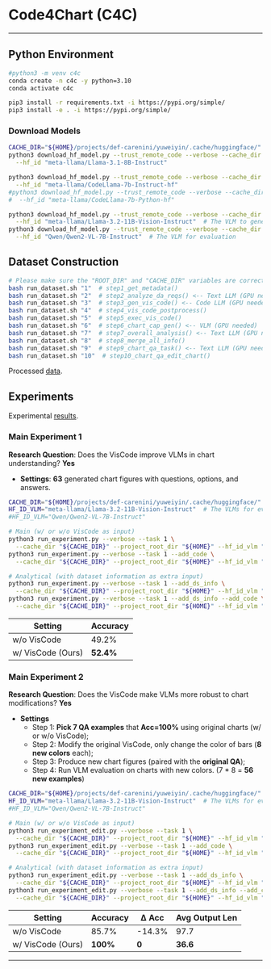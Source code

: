 # Code4Chart (C4C)

---

## Python Environment

```bash
#python3 -m venv c4c
conda create -n c4c -y python=3.10
conda activate c4c

pip3 install -r requirements.txt -i https://pypi.org/simple/
pip3 install -e . -i https://pypi.org/simple/
```

### Download Models

```bash
CACHE_DIR="${HOME}/projects/def-carenini/yuweiyin/.cache/huggingface/"  # YOUR CACHE_DIR
python3 download_hf_model.py --trust_remote_code --verbose --cache_dir "${CACHE_DIR}" \
  --hf_id "meta-llama/Llama-3.1-8B-Instruct"

python3 download_hf_model.py --trust_remote_code --verbose --cache_dir "${CACHE_DIR}" \
  --hf_id "meta-llama/CodeLlama-7b-Instruct-hf"
#python3 download_hf_model.py --trust_remote_code --verbose --cache_dir "${CACHE_DIR}" \
#  --hf_id "meta-llama/CodeLlama-7b-Python-hf"

python3 download_hf_model.py --trust_remote_code --verbose --cache_dir "${CACHE_DIR}" \
  --hf_id "meta-llama/Llama-3.2-11B-Vision-Instruct"  # The VLM to generate chart captions (and for evaluation)
python3 download_hf_model.py --trust_remote_code --verbose --cache_dir "${CACHE_DIR}" \
  --hf_id "Qwen/Qwen2-VL-7B-Instruct"  # The VLM for evaluation
```

## Dataset Construction

```bash
# Please make sure the "ROOT_DIR" and "CACHE_DIR" variables are correct paths
bash run_dataset.sh "1"  # step1_get_metadata()
bash run_dataset.sh "2"  # step2_analyze_da_reqs() <-- Text LLM (GPU needed)
bash run_dataset.sh "3"  # step3_gen_vis_code() <-- Code LLM (GPU needed)
bash run_dataset.sh "4"  # step4_vis_code_postprocess()
bash run_dataset.sh "5"  # step5_exec_vis_code()
bash run_dataset.sh "6"  # step6_chart_cap_gen() <-- VLM (GPU needed)
bash run_dataset.sh "7"  # step7_overall_analysis() <-- Text LLM (GPU needed)
bash run_dataset.sh "8"  # step8_merge_all_info()
bash run_dataset.sh "9"  # step9_chart_qa_task() <-- Text LLM (GPU needed)
bash run_dataset.sh "10"  # step10_chart_qa_edit_chart()
```

Processed [data](data/code4chart/process).

## Experiments

Experimental [results](data/code4chart/results/Llama-3.2-11B-Vision-Instruct).

### Main Experiment 1

**Research Question**: Does the VisCode improve VLMs in chart understanding? **Yes**

- **Settings**: **63** generated chart figures with questions, options, and answers.

```bash
CACHE_DIR="${HOME}/projects/def-carenini/yuweiyin/.cache/huggingface/"  # YOUR CACHE_DIR
HF_ID_VLM="meta-llama/Llama-3.2-11B-Vision-Instruct"  # The VLMs for evaluation
#HF_ID_VLM="Qwen/Qwen2-VL-7B-Instruct"

# Main (w/ or w/o VisCode as input)
python3 run_experiment.py --verbose --task 1 \
  --cache_dir "${CACHE_DIR}" --project_root_dir "${HOME}" --hf_id_vlm "${HF_ID_VLM}"
python3 run_experiment.py --verbose --task 1 --add_code \
  --cache_dir "${CACHE_DIR}" --project_root_dir "${HOME}" --hf_id_vlm "${HF_ID_VLM}"

# Analytical (with dataset information as extra input)
python3 run_experiment.py --verbose --task 1 --add_ds_info \
  --cache_dir "${CACHE_DIR}" --project_root_dir "${HOME}" --hf_id_vlm "${HF_ID_VLM}"
python3 run_experiment.py --verbose --task 1 --add_ds_info --add_code \
  --cache_dir "${CACHE_DIR}" --project_root_dir "${HOME}" --hf_id_vlm "${HF_ID_VLM}"
```

| Setting           | Accuracy  | 
|-------------------|-----------|
| w/o VisCode       | 49.2%     | 
| w/ VisCode (Ours) | **52.4%** | 

### Main Experiment 2

**Research Question**: Does the VisCode make VLMs more robust to chart modifications? **Yes**

- **Settings**
  - Step 1: **Pick 7 QA examples** that **Acc=100%** using original charts (w/ or w/o VisCode);
  - Step 2: Modify the original VisCode, only change the color of bars (**8 new colors** each);
  - Step 3: Produce new chart figures (paired with the **original QA**);
  - Step 4: Run VLM evaluation on charts with new colors. (7 * 8 = **56 new examples**)

```bash
CACHE_DIR="${HOME}/projects/def-carenini/yuweiyin/.cache/huggingface/"  # YOUR CACHE_DIR
HF_ID_VLM="meta-llama/Llama-3.2-11B-Vision-Instruct"  # The VLMs for evaluation
#HF_ID_VLM="Qwen/Qwen2-VL-7B-Instruct"

# Main (w/ or w/o VisCode as input)
python3 run_experiment_edit.py --verbose --task 1 \
  --cache_dir "${CACHE_DIR}" --project_root_dir "${HOME}" --hf_id_vlm "${HF_ID_VLM}"
python3 run_experiment_edit.py --verbose --task 1 --add_code \
  --cache_dir "${CACHE_DIR}" --project_root_dir "${HOME}" --hf_id_vlm "${HF_ID_VLM}"

# Analytical (with dataset information as extra input)
python3 run_experiment_edit.py --verbose --task 1 --add_ds_info \
  --cache_dir "${CACHE_DIR}" --project_root_dir "${HOME}" --hf_id_vlm "${HF_ID_VLM}"
python3 run_experiment_edit.py --verbose --task 1 --add_ds_info --add_code \
  --cache_dir "${CACHE_DIR}" --project_root_dir "${HOME}" --hf_id_vlm "${HF_ID_VLM}"
```

| Setting           | Accuracy  | Δ Acc  | Avg Output Len |
|-------------------|-----------|--------|----------------|
| w/o VisCode       | 85.7%     | -14.3% | 97.7           |
| w/ VisCode (Ours) | **100%**  | **0**  | **36.6**       |

---
